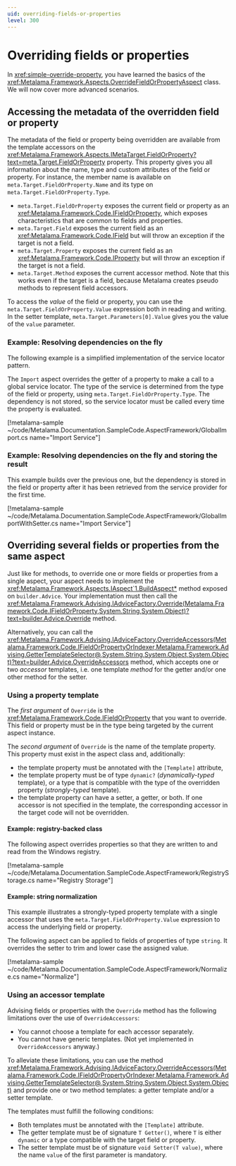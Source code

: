 ```yaml
---
uid: overriding-fields-or-properties
level: 300
---
```


# Overriding fields or properties

In <xref:simple-override-property>, you have learned the basics of the <xref:Metalama.Framework.Aspects.OverrideFieldOrPropertyAspect> class. We will now cover more advanced scenarios.


## Accessing the metadata of the overridden field or property

The metadata of the field or property being overridden are available from the template accessors on the <xref:Metalama.Framework.Aspects.IMetaTarget.FieldOrProperty?text=meta.Target.FieldOrProperty> property. This property gives you all information about the name, type and custom attributes of the field or property. For instance, the member name is available on `meta.Target.FieldOrProperty.Name` and its type on `meta.Target.FieldOrProperty.Type`.

- `meta.Target.FieldOrProperty` exposes the current field or property as an <xref:Metalama.Framework.Code.IFieldOrProperty>, which exposes characteristics that are common to fields and properties.
- `meta.Target.Field` exposes the current field as an <xref:Metalama.Framework.Code.IField> but will throw an exception if the target is not a field.
- `meta.Target.Property` exposes the current field as an <xref:Metalama.Framework.Code.IProperty> but will throw an exception if the target is not a field.
- `meta.Target.Method` exposes the current accessor method. Note that this works even if the target is a field, because Metalama creates pseudo methods to represent field accessors.

To access the _value_ of the field or property, you can use the `meta.Target.FieldOrProperty.Value` expression both in reading and writing. In the setter template, `meta.Target.Parameters[0].Value` gives you the value of the `value` parameter.



### Example: Resolving dependencies on the fly

The following example is a simplified implementation of the service locator pattern.

The `Import` aspect overrides the getter of a property to make a call to a global service locator. The type of the service is determined from the type of the field or property, using `meta.Target.FieldOrProperty.Type`.
The dependency is not stored, so the service locator must be called every time the property is evaluated.

[!metalama-sample ~/code/Metalama.Documentation.SampleCode.AspectFramework/GlobalImport.cs name="Import Service"]

### Example: Resolving dependencies on the fly and storing the result

This example builds over the previous one, but the dependency is stored in the field or property after it has been retrieved from the service provider for the first time.

[!metalama-sample ~/code/Metalama.Documentation.SampleCode.AspectFramework/GlobalImportWithSetter.cs name="Import Service"]

## Overriding several fields or properties from the same aspect

Just like for methods, to override one or more fields or properties from a single aspect, your aspect needs to implement the <xref:Metalama.Framework.Aspects.IAspect`1.BuildAspect*> method exposed on `builder.Advice`. Your implementation must then call the <xref:Metalama.Framework.Advising.IAdviceFactory.Override(Metalama.Framework.Code.IFieldOrProperty,System.String,System.Object)?text=builder.Advice.Override> method.

Alternatively, you can call the <xref:Metalama.Framework.Advising.IAdviceFactory.OverrideAccessors(Metalama.Framework.Code.IFieldOrPropertyOrIndexer,Metalama.Framework.Advising.GetterTemplateSelector@,System.String,System.Object,System.Object)?text=builder.Advice.OverrideAccessors> method, which accepts one or two _accessor_ templates, i.e. one template _method_ for the getter and/or one other method for the setter.

### Using a property template

The _first argument_ of `Override` is the <xref:Metalama.Framework.Code.IFieldOrProperty> that you want to override. This field or property must be in the type being targeted by the current aspect instance.

The _second argument_ of `Override` is the name of the template property. This property must exist in the aspect class and, additionally:

* the template property must be annotated with the `[Template]` attribute,
* the template property must be of type `dynamic?` (_dynamically-typed_ template), or a type that is compatible with the type of the overridden property (_strongly-typed_ template).
* the template property can have a setter, a getter, or both. If one accessor is not specified in the template, the corresponding accessor in the target code will not be overridden.


#### Example: registry-backed class

The following aspect overrides properties so that they are written to and read from the Windows registry.

[!metalama-sample ~/code/Metalama.Documentation.SampleCode.AspectFramework/RegistryStorage.cs name="Registry Storage"]


#### Example: string normalization

This example illustrates a strongly-typed property template with a single accessor that uses the `meta.Target.FieldOrProperty.Value` expression to access the underlying field or property.

The following aspect can be applied to fields of properties of type `string`. It overrides the setter to trim and lower case the assigned value.

[!metalama-sample  ~/code/Metalama.Documentation.SampleCode.AspectFramework/Normalize.cs name="Normalize"]

### Using an accessor template


Advising fields or properties with the `Override` method has the following limitations over the use of `OverrideAccessors`:

* You cannot choose a template for each accessor separately.
* You cannot have generic templates.  (Not yet implemented in `OverrideAccessors` anyway.)

To alleviate these limitations, you can use the method <xref:Metalama.Framework.Advising.IAdviceFactory.OverrideAccessors(Metalama.Framework.Code.IFieldOrPropertyOrIndexer,Metalama.Framework.Advising.GetterTemplateSelector@,System.String,System.Object,System.Object)> and provide one or two method templates: a getter template and/or a setter template.

The templates must fulfill the following conditions:

* Both templates must be annotated with the `[Template]` attribute.
* The getter template must be of signature `T Getter()`, where `T` is either `dynamic` or a type compatible with the target field or property.
* The setter template must be of signature `void Setter(T value)`, where the name `value` of the first parameter is mandatory.

[comment]: # (TODO: example)

